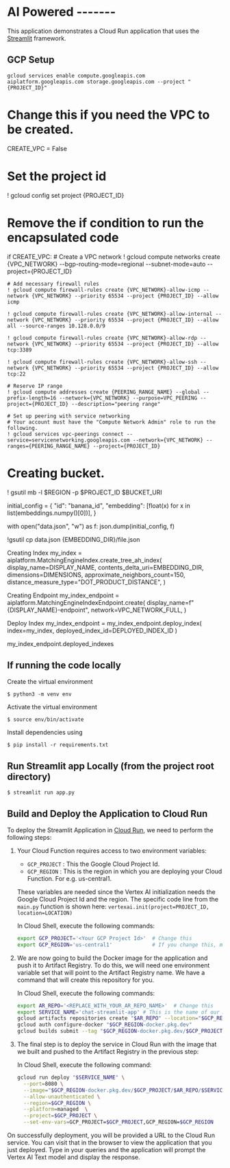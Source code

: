 # AI Powered -------

This application demonstrates a Cloud Run application that uses the [Streamlit](https://streamlit.io/) framework.

## GCP Setup

```shell
gcloud services enable compute.googleapis.com aiplatform.googleapis.com storage.googleapis.com --project "{PROJECT_ID}"
```

# Change this if you need the VPC to be created.
CREATE_VPC = False

# Set the project id
! gcloud config set project {PROJECT_ID}

# Remove the if condition to run the encapsulated code
if CREATE_VPC:
    # Create a VPC network
    ! gcloud compute networks create {VPC_NETWORK} --bgp-routing-mode=regional --subnet-mode=auto --project={PROJECT_ID}

    # Add necessary firewall rules
    ! gcloud compute firewall-rules create {VPC_NETWORK}-allow-icmp --network {VPC_NETWORK} --priority 65534 --project {PROJECT_ID} --allow icmp

    ! gcloud compute firewall-rules create {VPC_NETWORK}-allow-internal --network {VPC_NETWORK} --priority 65534 --project {PROJECT_ID} --allow all --source-ranges 10.128.0.0/9

    ! gcloud compute firewall-rules create {VPC_NETWORK}-allow-rdp --network {VPC_NETWORK} --priority 65534 --project {PROJECT_ID} --allow tcp:3389

    ! gcloud compute firewall-rules create {VPC_NETWORK}-allow-ssh --network {VPC_NETWORK} --priority 65534 --project {PROJECT_ID} --allow tcp:22

    # Reserve IP range
    ! gcloud compute addresses create {PEERING_RANGE_NAME} --global --prefix-length=16 --network={VPC_NETWORK} --purpose=VPC_PEERING --project={PROJECT_ID} --description="peering range"

    # Set up peering with service networking
    # Your account must have the "Compute Network Admin" role to run the following.
    ! gcloud services vpc-peerings connect --service=servicenetworking.googleapis.com --network={VPC_NETWORK} --ranges={PEERING_RANGE_NAME} --project={PROJECT_ID}


# Creating bucket.
! gsutil mb -l $REGION -p $PROJECT_ID $BUCKET_URI


initial_config = {
    "id": "banana_id",
    "embedding": [float(x) for x in list(embeddings.numpy()[0])],
}

with open("data.json", "w") as f:
    json.dump(initial_config, f)

!gsutil cp data.json {EMBEDDING_DIR}/file.json

Creating Index
my_index = aiplatform.MatchingEngineIndex.create_tree_ah_index(
    display_name=DISPLAY_NAME,
    contents_delta_uri=EMBEDDING_DIR,
    dimensions=DIMENSIONS,
    approximate_neighbors_count=150,
    distance_measure_type="DOT_PRODUCT_DISTANCE",
)

Creating Endpoint
my_index_endpoint = aiplatform.MatchingEngineIndexEndpoint.create(
    display_name=f"{DISPLAY_NAME}-endpoint",
    network=VPC_NETWORK_FULL,
)

Deploy Index
my_index_endpoint = my_index_endpoint.deploy_index(
    index=my_index, deployed_index_id=DEPLOYED_INDEX_ID
)

my_index_endpoint.deployed_indexes



## If running the code locally

Create the virtual environment
```
$ python3 -m venv env
```
Activate the virtual environment
```
$ source env/bin/activate
```
Install dependencies using
```
$ pip install -r requirements.txt
```

## Run Streamlit app Locally (from the project root directory)

```
$ streamlit run app.py
```



## Build and Deploy the Application to Cloud Run

To deploy the Streamlit Application in [Cloud Run](https://cloud.google.com/run/docs/quickstarts/deploy-container), we need to perform the following steps:

1. Your Cloud Function requires access to two environment variables:

   - `GCP_PROJECT` : This the Google Cloud Project Id.
   - `GCP_REGION` : This is the region in which you are deploying your Cloud Function. For e.g. us-central1.
  
    These variables are needed since the Vertex AI initialization needs the Google Cloud Project Id and the region. The specific code line from the `main.py`
    function is shown here:
    `vertexai.init(project=PROJECT_ID, location=LOCATION)`

    In Cloud Shell, execute the following commands:

    ```bash
    export GCP_PROJECT='<Your GCP Project Id>'  # Change this
    export GCP_REGION='us-central1'             # If you change this, make sure region is supported by Model Garden. When in doubt, keep this.
    ```

2. We are now going to build the Docker image for the application and push it to Artifact Registry. To do this, we will need one environment variable set that will point to the Artifact Registry name. We have a command that will create this repository for you.

   In Cloud Shell, execute the following commands:

   ```bash
   export AR_REPO='<REPLACE_WITH_YOUR_AR_REPO_NAME>'  # Change this
   export SERVICE_NAME='chat-streamlit-app' # This is the name of our Application and Cloud Run service. Change it if you'd like. 
   gcloud artifacts repositories create "$AR_REPO" --location="$GCP_REGION" --repository-format=Docker
   gcloud auth configure-docker "$GCP_REGION-docker.pkg.dev"
   gcloud builds submit --tag "$GCP_REGION-docker.pkg.dev/$GCP_PROJECT/$AR_REPO/$SERVICE_NAME"
   ```

3. The final step is to deploy the service in Cloud Run with the image that we built and pushed to the Artifact Registry in the previous step:

    In Cloud Shell, execute the following command:

    ```bash
    gcloud run deploy "$SERVICE_NAME" \
      --port=8080 \
      --image="$GCP_REGION-docker.pkg.dev/$GCP_PROJECT/$AR_REPO/$SERVICE_NAME" \
      --allow-unauthenticated \
      --region=$GCP_REGION \
      --platform=managed  \
      --project=$GCP_PROJECT \
      --set-env-vars=GCP_PROJECT=$GCP_PROJECT,GCP_REGION=$GCP_REGION
    ```

On successfully deployment, you will be provided a URL to the Cloud Run service. You can visit that in the browser to view the application that you just deployed. Type in your queries and the application will prompt the Vertex AI Text model and display the response.
